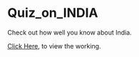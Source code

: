 # Quiz_on_INDIA
Check out how well you know about India.

<a href="https://repl.it/@umraniadeven/QuizonINDIA?embed=1&output=1">Click Here</a>, to view the working.
